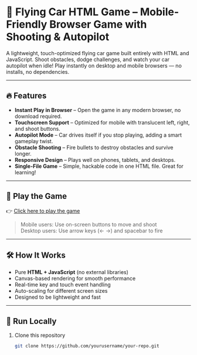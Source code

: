 # 🚗 Flying Car HTML Game – Mobile-Friendly Browser Game with Shooting & Autopilot

A lightweight, touch-optimized flying car game built entirely with HTML and JavaScript. Shoot obstacles, dodge challenges, and watch your car autopilot when idle! Play instantly on desktop and mobile browsers — no installs, no dependencies.

---

## 🔥 Features

- **Instant Play in Browser** – Open the game in any modern browser, no download required.
- **Touchscreen Support** – Optimized for mobile with translucent left, right, and shoot buttons.
- **Autopilot Mode** – Car drives itself if you stop playing, adding a smart gameplay twist.
- **Obstacle Shooting** – Fire bullets to destroy obstacles and survive longer.
- **Responsive Design** – Plays well on phones, tablets, and desktops.
- **Single-File Game** – Simple, hackable code in one HTML file. Great for learning!

---

## 📱 Play the Game

👉 [Click here to play the game](https://yourusername.github.io/your-repo/play.html)

> Mobile users: Use on-screen buttons to move and shoot  
> Desktop users: Use arrow keys (← →) and spacebar to fire

---

## 🛠 How It Works

- Pure **HTML + JavaScript** (no external libraries)
- Canvas-based rendering for smooth performance
- Real-time key and touch event handling
- Auto-scaling for different screen sizes
- Designed to be lightweight and fast

---

## 🚀 Run Locally

1. Clone this repository  
   ```bash
   git clone https://github.com/yourusername/your-repo.git

